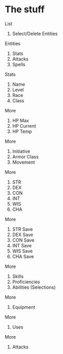 # The stuff

List

1. Select/Delete Entities

Entities

1. Stats
2. Attacks
3. Spells

Stats

1. Name
2. Level
3. Race
4. Class

More

1. HP Max
2. HP Current
3. HP Temp

More

1. Initiative
2. Armor Class
3. Movement

More

1. STR
2. DEX
3. CON
4. INT
5. WIS
6. CHA

More

1. STR Save
2. DEX Save
3. CON Save
4. INT Save
5. WIS Save
6. CHA Save

More

1. Skills
2. Proficiencies
3. Abilities (Selections)

More

1. Equipment

More

1. Uses

More

1. Attacks
